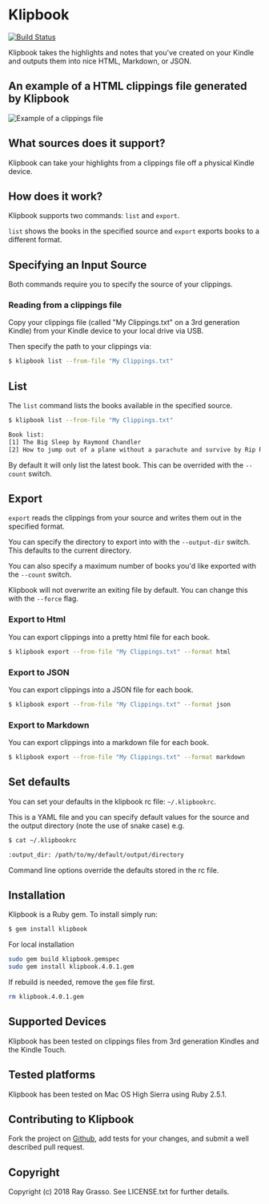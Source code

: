 # Klipbook

[![Build Status](https://travis-ci.org/grassdog/klipbook.png)](https://travis-ci.org/grassdog/klipbook)

Klipbook takes the highlights and notes that you've created on your Kindle and
outputs them into nice HTML, Markdown, or JSON.

## An example of a HTML clippings file generated by Klipbook

<img src="https://github.com/grassdog/klipbook/raw/master/example.png" alt="Example
of a clippings file" />

## What sources does it support?

Klipbook can take your highlights from a clippings file off a physical Kindle device.

## How does it work?

Klipbook supports two commands: `list` and `export`.

`list` shows the books in the specified source and `export` exports books to a different format.

## Specifying an Input Source

Both commands require you to specify the source of your clippings.

### Reading from a clippings file

Copy your clippings file (called "My Clippings.txt" on a 3rd generation Kindle) from your Kindle device to your local drive via USB.

Then specify the path to your clippings via:

```sh
$ klipbook list --from-file "My Clippings.txt"
```

## List

The `list` command lists the books available in the specified source.

```sh
$ klipbook list --from-file "My Clippings.txt"

Book list:
[1] The Big Sleep by Raymond Chandler
[2] How to jump out of a plane without a parachute and survive by Rip Rockjaw
```

By default it will only list the latest book. This can be overrided with the `--count` switch.

## Export

`export` reads the clippings from your source and writes them out in the specified format.

You can specify the directory to export into with the `--output-dir` switch. This defaults to the current directory.

You can also specify a maximum number of books you'd like exported with the `--count` switch.

Klipbook will not overwrite an exiting file by default. You can change this with the `--force` flag.

### Export to Html

You can export clippings into a pretty html file for each book.

```sh
$ klipbook export --from-file "My Clippings.txt" --format html
```

### Export to JSON

You can export clippings into a JSON file for each book.

```sh
$ klipbook export --from-file "My Clippings.txt" --format json
```

### Export to Markdown

You can export clippings into a markdown file for each book.

```sh
$ klipbook export --from-file "My Clippings.txt" --format markdown
```

## Set defaults

You can set your defaults in the klipbook rc file: `~/.klipbookrc`.

This is a YAML file and you can specify default values for the source and the output directory (note the use of snake case) e.g.

```sh
$ cat ~/.klipbookrc

:output_dir: /path/to/my/default/output/directory
```

Command line options override the defaults stored in the rc file.

## Installation

Klipbook is a Ruby gem. To install simply run:

```sh
$ gem install klipbook
```

For local installation

```sh
sudo gem build klipbook.gemspec
sudo gem install klipbook.4.0.1.gem
```

If rebuild is needed, remove the `gem` file first.

```sh
rm klipbook.4.0.1.gem
```

## Supported Devices

Klipbook has been tested on clippings files from 3rd generation Kindles and the Kindle Touch.

## Tested platforms

Klipbook has been tested on Mac OS High Sierra using Ruby 2.5.1.

## Contributing to Klipbook

Fork the project on [Github](https://github.com/grassdog/klipbook), add tests for your changes, and submit a well described pull request.

## Copyright

Copyright (c) 2018 Ray Grasso. See LICENSE.txt for further details.
